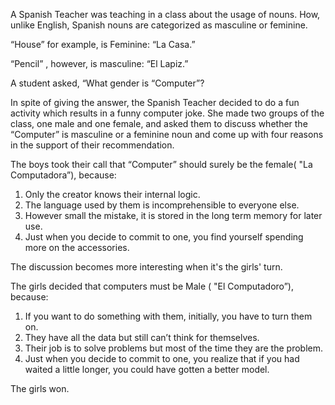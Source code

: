 A Spanish Teacher was teaching in a class about the usage of nouns. How, unlike English, Spanish nouns are categorized as masculine or feminine.  

“House” for example, is Feminine: “La Casa.”

“Pencil” , however, is masculine: “El Lapiz.”

A student asked, “What gender is “Computer”?

In spite of giving the answer, the Spanish Teacher decided to do a fun activity which results in a funny computer joke. She made two groups of the class, one male and one female, and asked them to discuss whether the “Computer” is masculine or a feminine noun and come up with four reasons in the support of their recommendation.

The boys took their call that “Computer” should surely be the female( "La Computadora”), because:

1.  Only the creator knows their internal logic.
2.  The language used by them is incomprehensible to everyone else.
3.  However small the mistake, it is stored in the long term memory for later use.
4.  Just when you decide to commit to one, you find yourself spending more on the accessories.

The discussion becomes more interesting when it's the girls' turn.

The girls decided that computers must be Male ( "El Computadoro”), because:

1.  If you want to do something with them, initially, you have to turn them on.
2. They have all the data but still can’t think for themselves.
3.  Their job is to solve problems but most of the time they are the problem.
4.  Just when you decide to commit to one, you realize that if you had waited a little longer, you could have gotten a better model.

The girls won.